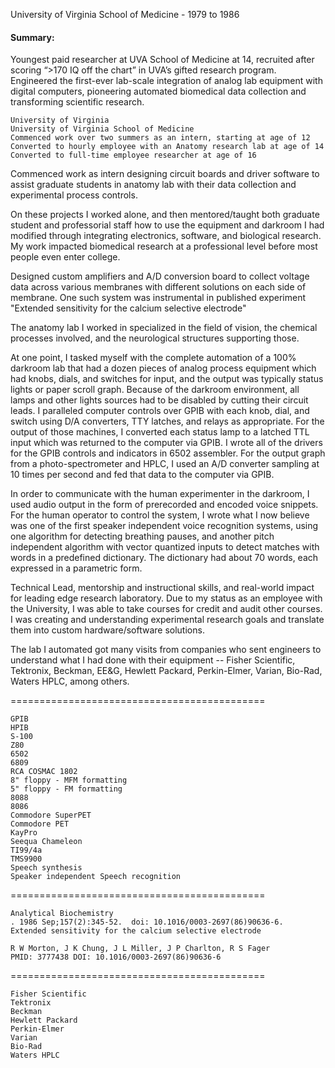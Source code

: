 University of Virginia School of Medicine - 1979 to 1986

#### Summary:
Youngest paid researcher at UVA School of Medicine at 14, recruited after scoring “>170 IQ off the chart” in UVA’s gifted research program. Engineered the first-ever lab-scale integration of analog lab equipment with digital computers, pioneering automated biomedical data collection and transforming scientific research.

```
University of Virginia
University of Virginia School of Medicine
Commenced work over two summers as an intern, starting at age of 12
Converted to hourly employee with an Anatomy research lab at age of 14
Converted to full-time employee researcher at age of 16
```

Commenced work as intern designing circuit boards and driver software to assist graduate students in anatomy lab with their data collection and experimental process
controls.

On these projects I worked alone, and then mentored/taught both graduate student and professorial staff how to use the equipment and darkroom I had modified through integrating electronics, software, and biological research.  My work impacted biomedical research at a professional level before most people even enter college.

Designed custom amplifiers and A/D conversion board to collect voltage data across various membranes with different solutions on each side of membrane.  One such system was instrumental in published experiment "Extended sensitivity for the calcium selective electrode"

The anatomy lab I worked in specialized in the field of vision, the chemical processes involved, and the neurological structures supporting those.

At one point, I tasked myself with the complete automation of a 100% darkroom lab that had a dozen pieces of analog process equipment which had knobs, dials, and switches for input, and the output was typically status lights or paper scroll graph.  Because of the darkroom environment, all lamps and other lights sources had to be disabled by cutting their circuit leads.  I paralleled computer controls over GPIB with each knob, dial, and switch using D/A converters, TTY latches, and relays as appropriate.  For the output of those machines, I converted each status lamp to a latched TTL input which was returned to the computer via GPIB.  I wrote all of the drivers for the GPIB controls and indicators in 6502 assembler.  For the output graph from a photo-spectrometer and HPLC, I used an A/D converter sampling at 10 times per second and fed that data to the computer via GPIB.

In order to communicate with the human experimenter in the darkroom, I used audio output in the form of prerecorded and encoded voice snippets.  For the human operator to control the system, I wrote what I now believe was one of the first speaker independent voice recognition systems, using one algorithm for detecting breathing pauses, and another pitch independent algorithm with vector quantized inputs to detect matches with words in a predefined dictionary.  The dictionary had about 70 words, each expressed in a parametric form.

Technical Lead, mentorship and instructional skills, and real-world impact for leading edge research laboratory. Due to my status as an employee with the University, I was able to take courses for credit and audit other courses.  I was creating and understanding experimental research goals and translate them into custom hardware/software solutions.

The lab I automated got many visits from companies who sent engineers to understand what I had done with their equipment -- Fisher Scientific, Tektronix, Beckman, EE&G, Hewlett Packard, Perkin-Elmer, Varian, Bio-Rad, Waters HPLC, among others.

============================================
```
GPIB
HPIB
S-100
Z80
6502
6809
RCA COSMAC 1802
8" floppy - MFM formatting
5" floppy - FM formatting
8088
8086
Commodore SuperPET
Commodore PET
KayPro
Seequa Chameleon
TI99/4a
TMS9900
Speech synthesis
Speaker independent Speech recognition
```
============================================
```
Analytical Biochemistry
. 1986 Sep;157(2):345-52.  doi: 10.1016/0003-2697(86)90636-6.
Extended sensitivity for the calcium selective electrode

R W Morton, J K Chung, J L Miller, J P Charlton, R S Fager
PMID: 3777438 DOI: 10.1016/0003-2697(86)90636-6
```
============================================
```
Fisher Scientific
Tektronix
Beckman
Hewlett Packard
Perkin-Elmer
Varian
Bio-Rad
Waters HPLC
```